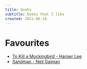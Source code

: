 ```yaml
---
title: books
subtitle: books that I like
created: 2021-06-18
---
```


# Favourites

- [To Kill a Mockingbird - Harper Lee](https://www.librarything.com/work/3092)
- [Sandman - Neil Gaiman](https://en.wikipedia.org/wiki/The_Sandman_(comic_book))
